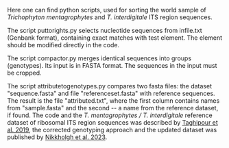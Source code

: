 Here one can find python scripts, used for sorting the world sample of *Trichophyton mentagrophytes* and *T. interdigitale* ITS region sequences.

The script puttorights.py selects nucleotide sequences from infile.txt (Genbank format), containing exact matches with test element. The element should be modified directly in the code.

The script compactor.py merges identical sequences into groups (genotypes). Its input is in FASTA format. The sequences in the input must be cropped.

The script attributetogenotypes.py compares two fasta files: the dataset "sequence.fasta" and file "referenceset.fasta" with reference sequences. The result is the file "attributed.txt", where the first column contains names from "sample.fasta" and the second -- a name from the reference dataset, if found. 
The code and the *T. mentagrophytes / T. interdigitale* reference dataset of ribosomal ITS region sequences was described by [Taghipour et al. 2019](https://pubmed.ncbi.nlm.nih.gov/31444823/), the corrected genotyping approach and the updated dataset was published by [Nikkholgh et al. 2023](https://pubmed.ncbi.nlm.nih.gov/37429606/).
